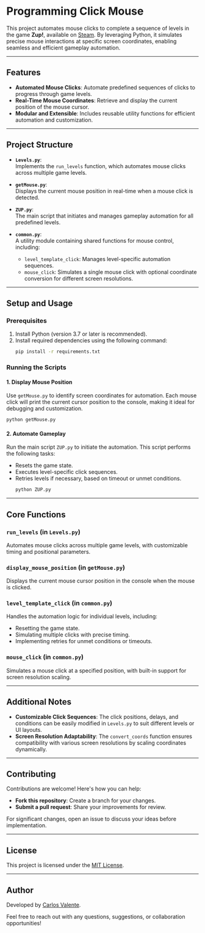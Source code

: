 # Programming Click Mouse  

This project automates mouse clicks to complete a sequence of levels in the game **Zup!**, available on [Steam](https://store.steampowered.com/app/533300/Zup/). By leveraging Python, it simulates precise mouse interactions at specific screen coordinates, enabling seamless and efficient gameplay automation.  

---

## Features  
- **Automated Mouse Clicks**: Automate predefined sequences of clicks to progress through game levels.  
- **Real-Time Mouse Coordinates**: Retrieve and display the current position of the mouse cursor.  
- **Modular and Extensible**: Includes reusable utility functions for efficient automation and customization.  

---

## Project Structure  

- **`Levels.py`**:  
  Implements the `run_levels` function, which automates mouse clicks across multiple game levels.  

- **`getMouse.py`**:  
  Displays the current mouse position in real-time when a mouse click is detected.  

- **`ZUP.py`**:  
  The main script that initiates and manages gameplay automation for all predefined levels.  

- **`common.py`**:  
  A utility module containing shared functions for mouse control, including:  
  - `level_template_click`: Manages level-specific automation sequences.  
  - `mouse_click`: Simulates a single mouse click with optional coordinate conversion for different screen resolutions.  

---

## Setup and Usage  

### Prerequisites  
1. Install Python (version 3.7 or later is recommended).  
2. Install required dependencies using the following command:  
   ```bash  
   pip install -r requirements.txt  
   ```  

### Running the Scripts  

#### 1. Display Mouse Position  
Use `getMouse.py` to identify screen coordinates for automation. Each mouse click will print the current cursor position to the console, making it ideal for debugging and customization.  
   ```bash  
   python getMouse.py  
   ```  

#### 2. Automate Gameplay  
Run the main script `ZUP.py` to initiate the automation. This script performs the following tasks:  
- Resets the game state.  
- Executes level-specific click sequences.  
- Retries levels if necessary, based on timeout or unmet conditions.  
   ```bash  
   python ZUP.py  
   ```  

---

## Core Functions  

### `run_levels` (in `Levels.py`)  
Automates mouse clicks across multiple game levels, with customizable timing and positional parameters.  

### `display_mouse_position` (in `getMouse.py`)  
Displays the current mouse cursor position in the console when the mouse is clicked.  

### `level_template_click` (in `common.py`)  
Handles the automation logic for individual levels, including:  
- Resetting the game state.  
- Simulating multiple clicks with precise timing.  
- Implementing retries for unmet conditions or timeouts.  

### `mouse_click` (in `common.py`)  
Simulates a mouse click at a specified position, with built-in support for screen resolution scaling.  

---

## Additional Notes  

- **Customizable Click Sequences**: The click positions, delays, and conditions can be easily modified in `Levels.py` to suit different levels or UI layouts.  
- **Screen Resolution Adaptability**: The `convert_coords` function ensures compatibility with various screen resolutions by scaling coordinates dynamically.  

---

## Contributing  

Contributions are welcome! Here's how you can help:  
- **Fork this repository**: Create a branch for your changes.  
- **Submit a pull request**: Share your improvements for review.  

For significant changes, open an issue to discuss your ideas before implementation.  

---

## License  

This project is licensed under the [MIT License](LICENSE).  

---

## Author  

Developed by [Carlos Valente](https://github.com/CFMVCarlos).  

Feel free to reach out with any questions, suggestions, or collaboration opportunities!  